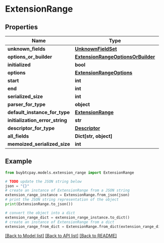 # ExtensionRange


## Properties

Name | Type | Description | Notes
------------ | ------------- | ------------- | -------------
**unknown_fields** | [**UnknownFieldSet**](UnknownFieldSet.md) |  | [optional] 
**options_or_builder** | [**ExtensionRangeOptionsOrBuilder**](ExtensionRangeOptionsOrBuilder.md) |  | [optional] 
**initialized** | **bool** |  | [optional] 
**options** | [**ExtensionRangeOptions**](ExtensionRangeOptions.md) |  | [optional] 
**start** | **int** |  | [optional] 
**end** | **int** |  | [optional] 
**serialized_size** | **int** |  | [optional] 
**parser_for_type** | **object** |  | [optional] 
**default_instance_for_type** | [**ExtensionRange**](ExtensionRange.md) |  | [optional] 
**initialization_error_string** | **str** |  | [optional] 
**descriptor_for_type** | [**Descriptor**](Descriptor.md) |  | [optional] 
**all_fields** | **Dict[str, object]** |  | [optional] 
**memoized_serialized_size** | **int** |  | [optional] 

## Example

```python
from buybtcpay.models.extension_range import ExtensionRange

# TODO update the JSON string below
json = "{}"
# create an instance of ExtensionRange from a JSON string
extension_range_instance = ExtensionRange.from_json(json)
# print the JSON string representation of the object
print(ExtensionRange.to_json())

# convert the object into a dict
extension_range_dict = extension_range_instance.to_dict()
# create an instance of ExtensionRange from a dict
extension_range_from_dict = ExtensionRange.from_dict(extension_range_dict)
```
[[Back to Model list]](../README.md#documentation-for-models) [[Back to API list]](../README.md#documentation-for-api-endpoints) [[Back to README]](../README.md)


